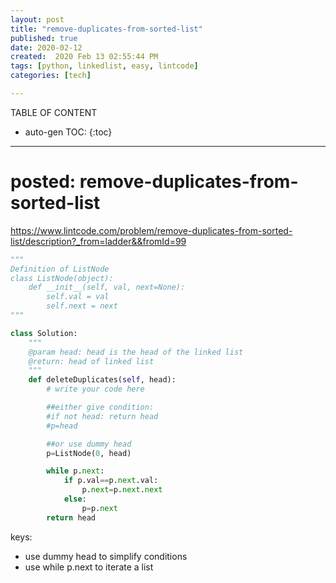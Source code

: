 ```yaml
---
layout: post
title: "remove-duplicates-from-sorted-list"
published: true
date: 2020-02-12
created:  2020 Feb 13 02:55:44 PM
tags: [python, linkedlist, easy, lintcode]
categories: [tech]

---
```


TABLE OF CONTENT

* auto-gen TOC:
{:toc}

- - -

# posted: remove-duplicates-from-sorted-list

https://www.lintcode.com/problem/remove-duplicates-from-sorted-list/description?_from=ladder&&fromId=99

```python
"""
Definition of ListNode
class ListNode(object):
    def __init__(self, val, next=None):
        self.val = val
        self.next = next
"""

class Solution:
    """
    @param head: head is the head of the linked list
    @return: head of linked list
    """
    def deleteDuplicates(self, head):
        # write your code here

        ##either give condition:
        #if not head: return head
        #p=head

        ##or use dummy head
        p=ListNode(0, head)

        while p.next:
            if p.val==p.next.val:
                p.next=p.next.next
            else:
                p=p.next
        return head
```

keys:

- use dummy head to simplify conditions
- use while p.next to iterate a list

